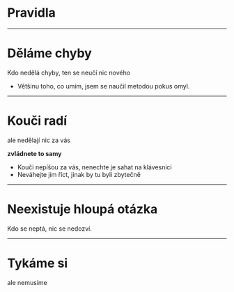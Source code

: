 <!-- .slide: data-state="c-slide-inter" -->
# Pravidla

---

# Děláme chyby

Kdo nedělá chyby, ten se neučí nic nového

>>>
* Většinu toho, co umím, jsem se naučil metodou pokus omyl.

---

# Kouči radí

ale nedělají nic za vás

**zvládnete to samy**

>>>
* Kouči nepíšou za vás, nenechte je sahat na klávesnici
* Neváhejte jim říct, jinak by tu byli zbytečně

---

# Neexistuje hloupá otázka

Kdo se neptá, nic se nedozví.

---

# Tykáme si

ale nemusíme
